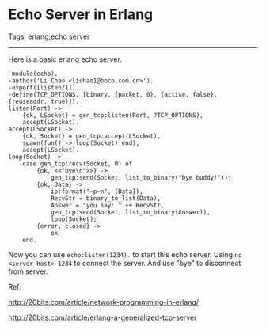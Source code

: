 # Echo Server in Erlang
Tags: erlang;echo server

------

Here is a basic erlang echo server.

```
-module(echo). 
-author('Li Chao <lichao1@boco.com.cn>'). 
-export([listen/1]). 
-define(TCP_OPTIONS, [binary, {packet, 0}, {active, false}, {reuseaddr, true}]). 
listen(Port) -> 
    {ok, LSocket} = gen_tcp:listen(Port, ?TCP_OPTIONS), 
    accept(LSocket). 
accept(LSocket) -> 
    {ok, Socket} = gen_tcp:accept(LSocket), 
    spawn(fun() -> loop(Socket) end), 
    accept(LSocket). 
loop(Socket) -> 
    case gen_tcp:recv(Socket, 0) of 
        {ok, <<"bye\n">>} -> 
            gen_tcp:send(Socket, list_to_binary("bye buddy!")); 
        {ok, Data} -> 
            io:format("~p~n", [Data]), 
            RecvStr = binary_to_list(Data), 
            Answer = "you say: " ++ RecvStr, 
            gen_tcp:send(Socket, list_to_binary(Answer)), 
            loop(Socket); 
        {error, closed} -> 
            ok 
    end. 
```

Now you can use `echo:listen(1234).` to start this echo server. Using `nc <server_host> 1234` to connect the server. And use "bye" to disconnect from server.

Ref: 

http://20bits.com/article/network-programming-in-erlang/ 

http://20bits.com/article/erlang-a-generalized-tcp-server
